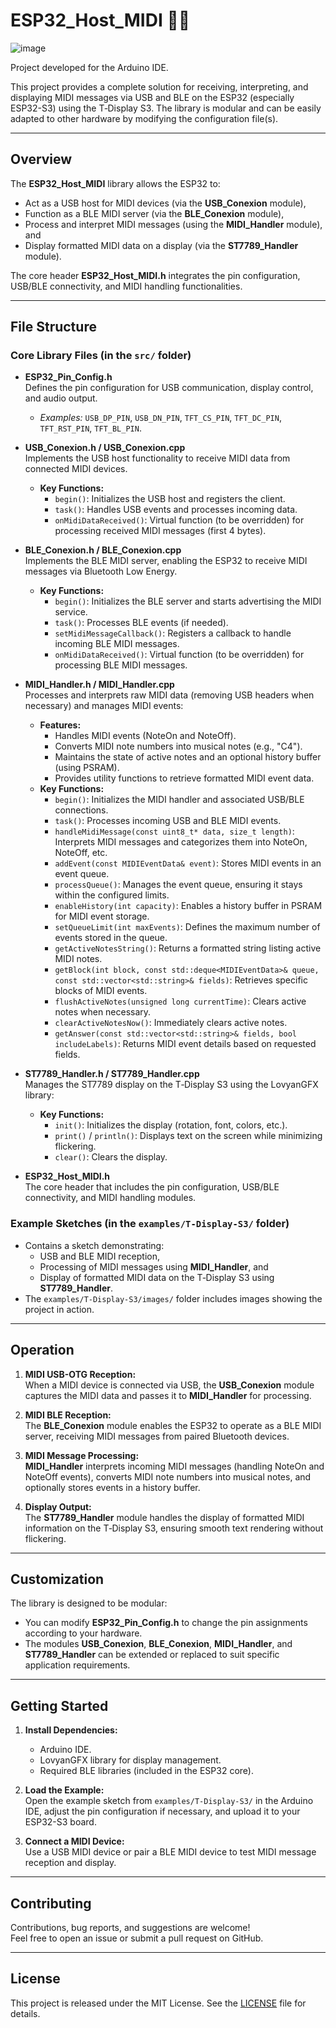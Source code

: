 # ESP32_Host_MIDI 🎹📡

![image](https://github.com/user-attachments/assets/bba1c679-6c76-45b7-aa29-a3201a69b36a)

Project developed for the Arduino IDE.

This project provides a complete solution for receiving, interpreting, and displaying MIDI messages via USB and BLE on the ESP32 (especially ESP32-S3) using the T‑Display S3. The library is modular and can be easily adapted to other hardware by modifying the configuration file(s).

---

## Overview

The **ESP32_Host_MIDI** library allows the ESP32 to:
- Act as a USB host for MIDI devices (via the **USB_Conexion** module),
- Function as a BLE MIDI server (via the **BLE_Conexion** module),
- Process and interpret MIDI messages (using the **MIDI_Handler** module), and
- Display formatted MIDI data on a display (via the **ST7789_Handler** module).

The core header **ESP32_Host_MIDI.h** integrates the pin configuration, USB/BLE connectivity, and MIDI handling functionalities.

---

## File Structure

### Core Library Files (in the `src/` folder)
- **ESP32_Pin_Config.h**  
  Defines the pin configuration for USB communication, display control, and audio output.  
  - *Examples:* `USB_DP_PIN`, `USB_DN_PIN`, `TFT_CS_PIN`, `TFT_DC_PIN`, `TFT_RST_PIN`, `TFT_BL_PIN`.

- **USB_Conexion.h / USB_Conexion.cpp**  
  Implements the USB host functionality to receive MIDI data from connected MIDI devices.  
  - **Key Functions:**  
    - `begin()`: Initializes the USB host and registers the client.
    - `task()`: Handles USB events and processes incoming data.
    - `onMidiDataReceived()`: Virtual function (to be overridden) for processing received MIDI messages (first 4 bytes).

- **BLE_Conexion.h / BLE_Conexion.cpp**  
  Implements the BLE MIDI server, enabling the ESP32 to receive MIDI messages via Bluetooth Low Energy.  
  - **Key Functions:**  
    - `begin()`: Initializes the BLE server and starts advertising the MIDI service.
    - `task()`: Processes BLE events (if needed).
    - `setMidiMessageCallback()`: Registers a callback to handle incoming BLE MIDI messages.
    - `onMidiDataReceived()`: Virtual function (to be overridden) for processing BLE MIDI messages.

- **MIDI_Handler.h / MIDI_Handler.cpp**  
  Processes and interprets raw MIDI data (removing USB headers when necessary) and manages MIDI events:
  - **Features:**  
    - Handles MIDI events (NoteOn and NoteOff).
    - Converts MIDI note numbers into musical notes (e.g., "C4").
    - Maintains the state of active notes and an optional history buffer (using PSRAM).
    - Provides utility functions to retrieve formatted MIDI event data.
  - **Key Functions:**  
    - `begin()`: Initializes the MIDI handler and associated USB/BLE connections.
    - `task()`: Processes incoming USB and BLE MIDI events.
    - `handleMidiMessage(const uint8_t* data, size_t length)`: Interprets MIDI messages and categorizes them into NoteOn, NoteOff, etc.
    - `addEvent(const MIDIEventData& event)`: Stores MIDI events in an event queue.
    - `processQueue()`: Manages the event queue, ensuring it stays within the configured limits.
    - `enableHistory(int capacity)`: Enables a history buffer in PSRAM for MIDI event storage.
    - `setQueueLimit(int maxEvents)`: Defines the maximum number of events stored in the queue.
    - `getActiveNotesString()`: Returns a formatted string listing active MIDI notes.
    - `getBlock(int block, const std::deque<MIDIEventData>& queue, const std::vector<std::string>& fields)`: Retrieves specific blocks of MIDI events.
    - `flushActiveNotes(unsigned long currentTime)`: Clears active notes when necessary.
    - `clearActiveNotesNow()`: Immediately clears active notes.
    - `getAnswer(const std::vector<std::string>& fields, bool includeLabels)`: Returns MIDI event details based on requested fields.

- **ST7789_Handler.h / ST7789_Handler.cpp**  
  Manages the ST7789 display on the T‑Display S3 using the LovyanGFX library:
  - **Key Functions:**  
    - `init()`: Initializes the display (rotation, font, colors, etc.).
    - `print()` / `println()`: Displays text on the screen while minimizing flickering.
    - `clear()`: Clears the display.

- **ESP32_Host_MIDI.h**  
  The core header that includes the pin configuration, USB/BLE connectivity, and MIDI handling modules.

### Example Sketches (in the `examples/T-Display-S3/` folder)
- Contains a sketch demonstrating:
  - USB and BLE MIDI reception,
  - Processing of MIDI messages using **MIDI_Handler**, and
  - Display of formatted MIDI data on the T‑Display S3 using **ST7789_Handler**.
- The `examples/T-Display-S3/images/` folder includes images showing the project in action.

---

## Operation

1. **MIDI USB-OTG Reception:**  
   When a MIDI device is connected via USB, the **USB_Conexion** module captures the MIDI data and passes it to **MIDI_Handler** for processing.

2. **MIDI BLE Reception:**  
   The **BLE_Conexion** module enables the ESP32 to operate as a BLE MIDI server, receiving MIDI messages from paired Bluetooth devices.

3. **MIDI Message Processing:**  
   **MIDI_Handler** interprets incoming MIDI messages (handling NoteOn and NoteOff events), converts MIDI note numbers into musical notes, and optionally stores events in a history buffer.

4. **Display Output:**  
   The **ST7789_Handler** module handles the display of formatted MIDI information on the T‑Display S3, ensuring smooth text rendering without flickering.

---

## Customization

The library is designed to be modular:
- You can modify **ESP32_Pin_Config.h** to change the pin assignments according to your hardware.
- The modules **USB_Conexion**, **BLE_Conexion**, **MIDI_Handler**, and **ST7789_Handler** can be extended or replaced to suit specific application requirements.

---

## Getting Started

1. **Install Dependencies:**  
   - Arduino IDE.
   - LovyanGFX library for display management.
   - Required BLE libraries (included in the ESP32 core).

2. **Load the Example:**  
   Open the example sketch from `examples/T-Display-S3/` in the Arduino IDE, adjust the pin configuration if necessary, and upload it to your ESP32-S3 board.

3. **Connect a MIDI Device:**  
   Use a USB MIDI device or pair a BLE MIDI device to test MIDI message reception and display.

---

## Contributing

Contributions, bug reports, and suggestions are welcome!  
Feel free to open an issue or submit a pull request on GitHub.

---

## License

This project is released under the MIT License. See the [LICENSE](LICENSE) file for details.
